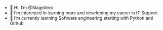 - 👋 Hi, I’m @MageXero
- 👀 I’m interested in learning more and developing my career in IT Support
- 🌱 I’m currently learning Software engineering starting with Python and Github


<!---
MageXero/MageXero is a ✨ special ✨ repository because its `README.md` (this file) appears on your GitHub profile.
You can click the Preview link to take a look at your changes.
--->
